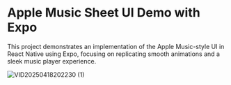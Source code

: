 # Apple Music Sheet UI Demo with Expo

This project demonstrates an implementation of the Apple Music-style UI in React Native using Expo, focusing on replicating smooth animations and a sleek music player experience.

![VID20250418202230 (1)](https://github.com/user-attachments/assets/ca12e517-7d77-4067-91dd-14d341470c36)  
